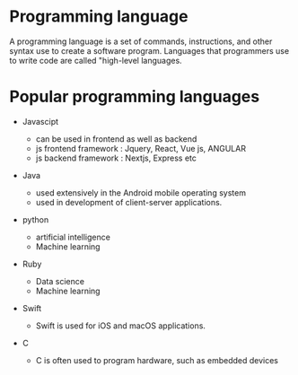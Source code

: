 # Programming language
<p> A programming language is a set of commands, instructions, and other syntax use to create a software program.
Languages that programmers use to write code are called "high-level languages. </P>
  
# Popular programming languages
  - Javascipt
       - can be used in frontend as well as backend
       -  js frontend framework : Jquery, React, Vue js, ANGULAR
       -  js backend  framework  :  Nextjs, Express etc
  - Java
      - used extensively in the Android mobile operating system
      - used in development of client-server applications.
       
       
  - python
      -  artificial intelligence
      -  Machine learning 
  
  
 - Ruby
      - Data science
      - Machine learning
  
 - Swift
     -  Swift is used for iOS and macOS applications. 
      
 - C
      -  C is often used to program hardware, such as embedded devices
  
  
